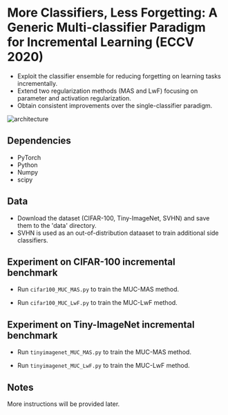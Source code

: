 # More Classifiers, Less Forgetting: A Generic Multi-classifier Paradigm for Incremental Learning (ECCV 2020)
- Exploit the classifier ensemble for reducing forgetting on learning tasks incrementally.
- Extend two regularization methods (MAS and LwF) focusing on parameter and activation regularization.
- Obtain consistent improvements over the single-classifier paradigm.

![architecture](https://github.com/Liuy8/Explainable-ZSL/blob/master/diversity_consistency.png)

## Dependencies

- PyTorch 
- Python 
- Numpy
- scipy

## Data

- Download the dataset (CIFAR-100, Tiny-ImageNet, SVHN) and save them to the 'data' directory.
- SVHN is used as an out-of-distribution dataaset to train additional side classifiers.


## Experiment on CIFAR-100 incremental benchmark

- Run ```cifar100_MUC_MAS.py``` to train the MUC-MAS method.

- Run ```cifar100_MUC_LwF.py``` to train the MUC-LwF method.

## Experiment on Tiny-ImageNet incremental benchmark

- Run ```tinyimagenet_MUC_MAS.py``` to train the MUC-MAS method.

- Run ```tinyimagenet_MUC_LwF.py``` to train the MUC-LwF method.

## Notes

More instructions will be provided later.
